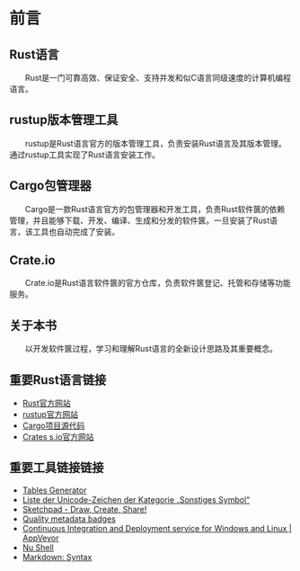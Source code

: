 # 前言

## Rust语言

　　Rust是一门可靠高效、保证安全、支持并发和似C语言同级速度的计算机编程语言。

## rustup版本管理工具
　　rustup是Rust语言官方的版本管理工具，负责安装Rust语言及其版本管理。通过rustup工具实现了Rust语言安装工作。

## Cargo包管理器

　　Cargo是一款Rust语言官方的包管理器和开发工具，负责Rust软件篋的依赖管理，并且能够下载、开发、编译、生成和分发的软件篋。一旦安装了Rust语言，该工具也自动完成了安装。

## Crate.io

　　Crate.io是Rust语言软件篋的官方仓库，负责软件篋登记、托管和存储等功能服务。

## 关于本书

　　以开发软件篋过程，学习和理解Rust语言的全新设计思路及其重要概念。

## 重要Rust语言链接
- [Rust官方网站](https://www.rust-lang.org/)
- [rustup官方网站](https://rustup.rs/)
- [Cargo项目源代码](https://github.com/rust-lang/cargo)
- [Crates s.io官方网站](https://crates.io/)

## 重要工具链接链接
- [Tables Generator](https://www.tablesgenerator.com/)
- [Liste der Unicode-Zeichen der Kategorie „Sonstiges Symbol“](https://www.compart.com/de/unicode/category/So)
- [Sketchpad - Draw, Create, Share!](https://sketch.io/sketchpad/)
- [Quality metadata badges](https://shields.io/)
- [Continuous Integration and Deployment service for Windows and Linux | AppVeyor](https://www.appveyor.com/)
- [Nu Shell](https://github.com/nushell/nushell)
- [Markdown: Syntax](https://markdown.de/)